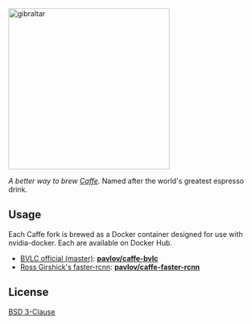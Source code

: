 <img src="https://raw.githubusercontent.com/pavlovml/gibraltar/master/resources/logo.png" alt="gibraltar" width="320" />

*A better way to brew [Caffe](http://caffe.berkeleyvision.org/).* Named after the world's greatest espresso drink.

## Usage

Each Caffe fork is brewed as a Docker container designed for use with nvidia-docker. Each are available on Docker Hub.

* [BVLC official (master)](https://github.com/BVLC/caffe): [**pavlov/caffe-bvlc**](https://hub.docker.com/r/pavlov/caffe-bvlc/)
* [Ross Girshick's faster-rcnn](https://github.com/rbgirshick/caffe-fast-rcnn/tree/faster-rcnn-upstream-33f2445): [**pavlov/caffe-faster-rcnn**](https://hub.docker.com/r/pavlov/caffe-faster-rcnn/)

## License

[BSD 3-Clause](https://github.com/pavlovml/gibraltar/blob/master/LICENSE)
